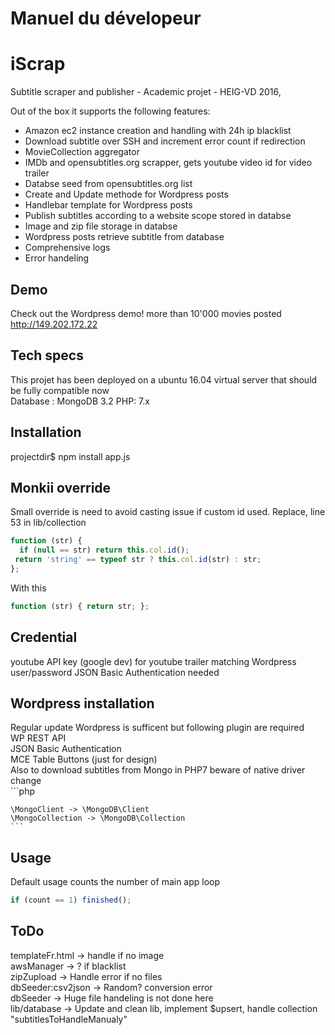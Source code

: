 # Manuel du dévelopeur

# iScrap 

Subtitle scraper and publisher - Academic projet - HEIG-VD 2016,

Out of the box it supports the following features:

* Amazon ec2 instance creation and handling with 24h ip blacklist 
* Download subtitle over SSH and increment error count if redirection
* MovieCollection aggregator
* IMDb and opensubtitles.org scrapper, gets youtube video id for video trailer
* Databse seed from opensubtitles.org list
* Create and Update methode for Wordpress posts
* Handlebar template for Wordpress posts
* Publish subtitles according to a website scope stored in databse
* Image and zip file storage in databse
* Wordpress posts retrieve subtitle from database
* Comprehensive logs
* Error handeling

## Demo

Check out the Wordpress demo! more than 10'000 movies posted
http://149.202.172.22
## Tech specs

This projet has been deployed on a ubuntu 16.04 virtual server that should be fully compatible now
<br>Database : MongoDB 3.2 
PHP: 7.x

## Installation

projectdir$ npm install app.js

## Monkii override
Small override is need to avoid casting issue if custom id used.
Replace, line 53 in lib/collection
```javascript
function (str) {
  if (null == str) return this.col.id();
 return 'string' == typeof str ? this.col.id(str) : str;
};
```
With this
```javascript
function (str) { return str; };
```
## Credential
youtube API key (google dev) for youtube trailer matching
Wordpress user/password
JSON Basic Authentication needed

## Wordpress installation
Regular update Wordpress is sufficent but following plugin are required
<br>WP REST API
<br>JSON Basic Authentication
<br>MCE Table Buttons (just for design)
<br>Also to download subtitles from Mongo in PHP7 beware of native driver change
<br>
    ```php
    
    \MongoClient -> \MongoDB\Client
    \MongoCollection -> \MongoDB\Collection
    ```
## Usage
Default usage counts the number of main app loop
```javascript
if (count == 1) finished();
```

## ToDo

templateFr.html -> handle if no image
<br>awsManager -> ? if blacklist
<br>zipZupload -> Handle error if no files 
<br>dbSeeder:csv2json -> Random? conversion error
<br>dbSeeder -> Huge file handeling is not done here
<br>lib/database -> Update and clean lib, implement $upsert, handle collection "subtitlesToHandleManualy"
